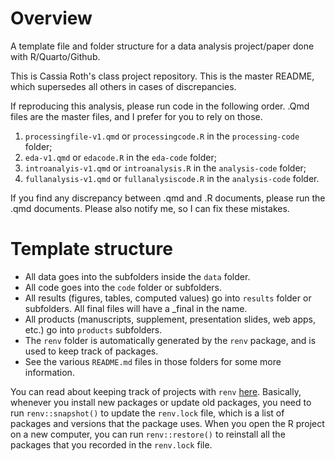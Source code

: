 # Overview

A template file and folder structure for a data analysis project/paper done with R/Quarto/Github. 

This is Cassia Roth's class project repository. This is the master README, which supersedes all others in cases of discrepancies. 

If reproducing this analysis, please run code in the following order. .Qmd files are the master files, and I prefer for you to rely on those.

1) `processingfile-v1.qmd` or `processingcode.R` in the `processing-code` folder;
2) `eda-v1.qmd` or `edacode.R` in the `eda-code` folder;
3) `introanalyis-v1.qmd` or `introanalysis.R` in the `analysis-code` folder;
4) `fullanalysis-v1.qmd` or `fullanalysiscode.R` in the `analysis-code` folder.

If you find any discrepancy between .qmd and .R documents, please run the .qmd documents. Please also notify me, so I can fix these mistakes.

# Template structure

* All data goes into the subfolders inside the `data` folder.
* All code goes into the `code` folder or subfolders.
* All results (figures, tables, computed values) go into `results` folder or subfolders. All final files will have a _final in the name.
* All products (manuscripts, supplement, presentation slides, web apps, etc.) go into `products` subfolders.
* The `renv` folder is automatically generated by the `renv` package, and is used to keep track of packages.
* See the various `README.md` files in those folders for some more information.

You can read about keeping track of projects with `renv`
[here](https://rstudio.github.io/renv/articles/renv.html).
Basically, whenever you install new packages or update old packages, you need to run `renv::snapshot()` to update the `renv.lock` file, which is a list of packages and versions that the package uses. When you open the R project on a new computer, you can run `renv::restore()` to reinstall all the packages that you recorded in the `renv.lock` file.



